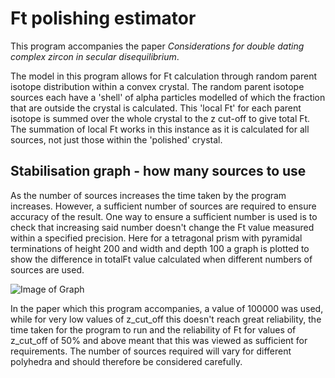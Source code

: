 # Ft polishing estimator

This program accompanies the paper *Considerations for double dating complex zircon in secular disequilibrium*.

The model in this program allows for Ft calculation through random parent isotope distribution within a convex crystal.
The random parent isotope sources each have a 'shell' of alpha particles modelled of which the fraction that are outside
the crystal is calculated. This 'local Ft' for each parent isotope is summed over the whole crystal to the z cut-off
to give total Ft. The summation of local Ft works in this instance as it is calculated for all sources, not just those
within the 'polished' crystal.

## Stabilisation graph - how many sources to use

As the number of sources increases the time taken by the program increases. However, a sufficient number of sources are
required to ensure accuracy of the result. One way to ensure a sufficient number is used is to check that increasing
said number doesn't change the Ft value measured within a specified precision. Here for a tetragonal prism with
pyramidal terminations of height 200 and width and depth 100 a graph is plotted to show the difference in totalFt value
calculated when different numbers of sources are used.

![Image of Graph](https://github.com/RubyMarsden/PolishingFt/blob/master/images/Graph.jpg)

In the paper which this program accompanies, a value of 100000 was used, while for very low values of z_cut_off this
doesn't reach great reliability, the time taken for the program to run and the reliability of Ft for values of z_cut_off
of 50% and above meant that this was viewed as sufficient for requirements. The number of sources required will vary for
different polyhedra and should therefore be considered carefully.
